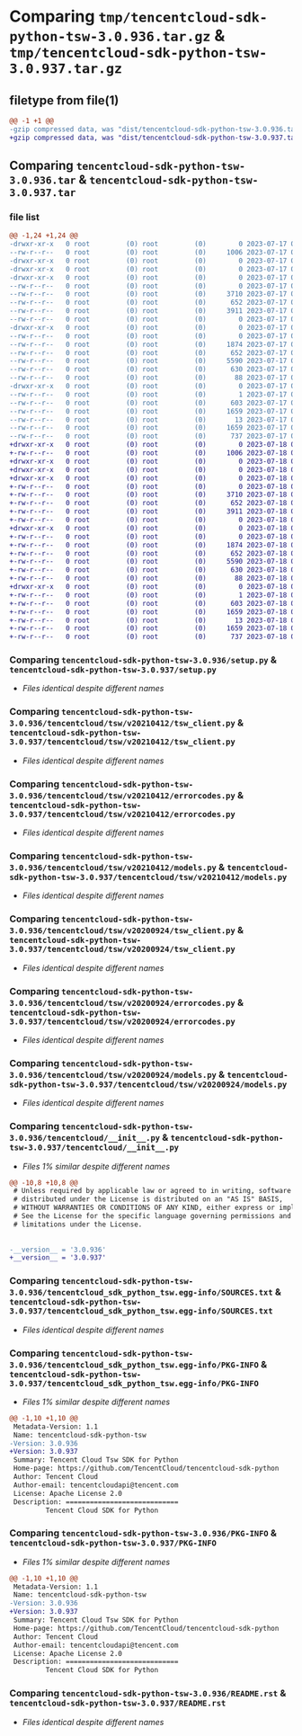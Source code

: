 # Comparing `tmp/tencentcloud-sdk-python-tsw-3.0.936.tar.gz` & `tmp/tencentcloud-sdk-python-tsw-3.0.937.tar.gz`

## filetype from file(1)

```diff
@@ -1 +1 @@
-gzip compressed data, was "dist/tencentcloud-sdk-python-tsw-3.0.936.tar", last modified: Mon Jul 17 00:39:02 2023, max compression
+gzip compressed data, was "dist/tencentcloud-sdk-python-tsw-3.0.937.tar", last modified: Tue Jul 18 00:34:30 2023, max compression
```

## Comparing `tencentcloud-sdk-python-tsw-3.0.936.tar` & `tencentcloud-sdk-python-tsw-3.0.937.tar`

### file list

```diff
@@ -1,24 +1,24 @@
-drwxr-xr-x   0 root         (0) root         (0)        0 2023-07-17 00:39:02.000000 tencentcloud-sdk-python-tsw-3.0.936/
--rw-r--r--   0 root         (0) root         (0)     1006 2023-07-17 00:39:02.000000 tencentcloud-sdk-python-tsw-3.0.936/setup.py
-drwxr-xr-x   0 root         (0) root         (0)        0 2023-07-17 00:39:02.000000 tencentcloud-sdk-python-tsw-3.0.936/tencentcloud/
-drwxr-xr-x   0 root         (0) root         (0)        0 2023-07-17 00:39:02.000000 tencentcloud-sdk-python-tsw-3.0.936/tencentcloud/tsw/
-drwxr-xr-x   0 root         (0) root         (0)        0 2023-07-17 00:39:02.000000 tencentcloud-sdk-python-tsw-3.0.936/tencentcloud/tsw/v20210412/
--rw-r--r--   0 root         (0) root         (0)        0 2023-07-17 00:39:02.000000 tencentcloud-sdk-python-tsw-3.0.936/tencentcloud/tsw/v20210412/__init__.py
--rw-r--r--   0 root         (0) root         (0)     3710 2023-07-17 00:39:02.000000 tencentcloud-sdk-python-tsw-3.0.936/tencentcloud/tsw/v20210412/tsw_client.py
--rw-r--r--   0 root         (0) root         (0)      652 2023-07-17 00:39:02.000000 tencentcloud-sdk-python-tsw-3.0.936/tencentcloud/tsw/v20210412/errorcodes.py
--rw-r--r--   0 root         (0) root         (0)     3911 2023-07-17 00:39:02.000000 tencentcloud-sdk-python-tsw-3.0.936/tencentcloud/tsw/v20210412/models.py
--rw-r--r--   0 root         (0) root         (0)        0 2023-07-17 00:39:02.000000 tencentcloud-sdk-python-tsw-3.0.936/tencentcloud/tsw/__init__.py
-drwxr-xr-x   0 root         (0) root         (0)        0 2023-07-17 00:39:02.000000 tencentcloud-sdk-python-tsw-3.0.936/tencentcloud/tsw/v20200924/
--rw-r--r--   0 root         (0) root         (0)        0 2023-07-17 00:39:02.000000 tencentcloud-sdk-python-tsw-3.0.936/tencentcloud/tsw/v20200924/__init__.py
--rw-r--r--   0 root         (0) root         (0)     1874 2023-07-17 00:39:02.000000 tencentcloud-sdk-python-tsw-3.0.936/tencentcloud/tsw/v20200924/tsw_client.py
--rw-r--r--   0 root         (0) root         (0)      652 2023-07-17 00:39:02.000000 tencentcloud-sdk-python-tsw-3.0.936/tencentcloud/tsw/v20200924/errorcodes.py
--rw-r--r--   0 root         (0) root         (0)     5590 2023-07-17 00:39:02.000000 tencentcloud-sdk-python-tsw-3.0.936/tencentcloud/tsw/v20200924/models.py
--rw-r--r--   0 root         (0) root         (0)      630 2023-07-17 00:39:02.000000 tencentcloud-sdk-python-tsw-3.0.936/tencentcloud/__init__.py
--rw-r--r--   0 root         (0) root         (0)       88 2023-07-17 00:39:02.000000 tencentcloud-sdk-python-tsw-3.0.936/setup.cfg
-drwxr-xr-x   0 root         (0) root         (0)        0 2023-07-17 00:39:02.000000 tencentcloud-sdk-python-tsw-3.0.936/tencentcloud_sdk_python_tsw.egg-info/
--rw-r--r--   0 root         (0) root         (0)        1 2023-07-17 00:39:02.000000 tencentcloud-sdk-python-tsw-3.0.936/tencentcloud_sdk_python_tsw.egg-info/dependency_links.txt
--rw-r--r--   0 root         (0) root         (0)      603 2023-07-17 00:39:02.000000 tencentcloud-sdk-python-tsw-3.0.936/tencentcloud_sdk_python_tsw.egg-info/SOURCES.txt
--rw-r--r--   0 root         (0) root         (0)     1659 2023-07-17 00:39:02.000000 tencentcloud-sdk-python-tsw-3.0.936/tencentcloud_sdk_python_tsw.egg-info/PKG-INFO
--rw-r--r--   0 root         (0) root         (0)       13 2023-07-17 00:39:02.000000 tencentcloud-sdk-python-tsw-3.0.936/tencentcloud_sdk_python_tsw.egg-info/top_level.txt
--rw-r--r--   0 root         (0) root         (0)     1659 2023-07-17 00:39:02.000000 tencentcloud-sdk-python-tsw-3.0.936/PKG-INFO
--rw-r--r--   0 root         (0) root         (0)      737 2023-07-17 00:39:02.000000 tencentcloud-sdk-python-tsw-3.0.936/README.rst
+drwxr-xr-x   0 root         (0) root         (0)        0 2023-07-18 00:34:30.000000 tencentcloud-sdk-python-tsw-3.0.937/
+-rw-r--r--   0 root         (0) root         (0)     1006 2023-07-18 00:34:30.000000 tencentcloud-sdk-python-tsw-3.0.937/setup.py
+drwxr-xr-x   0 root         (0) root         (0)        0 2023-07-18 00:34:30.000000 tencentcloud-sdk-python-tsw-3.0.937/tencentcloud/
+drwxr-xr-x   0 root         (0) root         (0)        0 2023-07-18 00:34:30.000000 tencentcloud-sdk-python-tsw-3.0.937/tencentcloud/tsw/
+drwxr-xr-x   0 root         (0) root         (0)        0 2023-07-18 00:34:30.000000 tencentcloud-sdk-python-tsw-3.0.937/tencentcloud/tsw/v20210412/
+-rw-r--r--   0 root         (0) root         (0)        0 2023-07-18 00:34:30.000000 tencentcloud-sdk-python-tsw-3.0.937/tencentcloud/tsw/v20210412/__init__.py
+-rw-r--r--   0 root         (0) root         (0)     3710 2023-07-18 00:34:30.000000 tencentcloud-sdk-python-tsw-3.0.937/tencentcloud/tsw/v20210412/tsw_client.py
+-rw-r--r--   0 root         (0) root         (0)      652 2023-07-18 00:34:30.000000 tencentcloud-sdk-python-tsw-3.0.937/tencentcloud/tsw/v20210412/errorcodes.py
+-rw-r--r--   0 root         (0) root         (0)     3911 2023-07-18 00:34:30.000000 tencentcloud-sdk-python-tsw-3.0.937/tencentcloud/tsw/v20210412/models.py
+-rw-r--r--   0 root         (0) root         (0)        0 2023-07-18 00:34:30.000000 tencentcloud-sdk-python-tsw-3.0.937/tencentcloud/tsw/__init__.py
+drwxr-xr-x   0 root         (0) root         (0)        0 2023-07-18 00:34:30.000000 tencentcloud-sdk-python-tsw-3.0.937/tencentcloud/tsw/v20200924/
+-rw-r--r--   0 root         (0) root         (0)        0 2023-07-18 00:34:30.000000 tencentcloud-sdk-python-tsw-3.0.937/tencentcloud/tsw/v20200924/__init__.py
+-rw-r--r--   0 root         (0) root         (0)     1874 2023-07-18 00:34:30.000000 tencentcloud-sdk-python-tsw-3.0.937/tencentcloud/tsw/v20200924/tsw_client.py
+-rw-r--r--   0 root         (0) root         (0)      652 2023-07-18 00:34:30.000000 tencentcloud-sdk-python-tsw-3.0.937/tencentcloud/tsw/v20200924/errorcodes.py
+-rw-r--r--   0 root         (0) root         (0)     5590 2023-07-18 00:34:30.000000 tencentcloud-sdk-python-tsw-3.0.937/tencentcloud/tsw/v20200924/models.py
+-rw-r--r--   0 root         (0) root         (0)      630 2023-07-18 00:34:30.000000 tencentcloud-sdk-python-tsw-3.0.937/tencentcloud/__init__.py
+-rw-r--r--   0 root         (0) root         (0)       88 2023-07-18 00:34:30.000000 tencentcloud-sdk-python-tsw-3.0.937/setup.cfg
+drwxr-xr-x   0 root         (0) root         (0)        0 2023-07-18 00:34:30.000000 tencentcloud-sdk-python-tsw-3.0.937/tencentcloud_sdk_python_tsw.egg-info/
+-rw-r--r--   0 root         (0) root         (0)        1 2023-07-18 00:34:30.000000 tencentcloud-sdk-python-tsw-3.0.937/tencentcloud_sdk_python_tsw.egg-info/dependency_links.txt
+-rw-r--r--   0 root         (0) root         (0)      603 2023-07-18 00:34:30.000000 tencentcloud-sdk-python-tsw-3.0.937/tencentcloud_sdk_python_tsw.egg-info/SOURCES.txt
+-rw-r--r--   0 root         (0) root         (0)     1659 2023-07-18 00:34:30.000000 tencentcloud-sdk-python-tsw-3.0.937/tencentcloud_sdk_python_tsw.egg-info/PKG-INFO
+-rw-r--r--   0 root         (0) root         (0)       13 2023-07-18 00:34:30.000000 tencentcloud-sdk-python-tsw-3.0.937/tencentcloud_sdk_python_tsw.egg-info/top_level.txt
+-rw-r--r--   0 root         (0) root         (0)     1659 2023-07-18 00:34:30.000000 tencentcloud-sdk-python-tsw-3.0.937/PKG-INFO
+-rw-r--r--   0 root         (0) root         (0)      737 2023-07-18 00:34:30.000000 tencentcloud-sdk-python-tsw-3.0.937/README.rst
```

### Comparing `tencentcloud-sdk-python-tsw-3.0.936/setup.py` & `tencentcloud-sdk-python-tsw-3.0.937/setup.py`

 * *Files identical despite different names*

### Comparing `tencentcloud-sdk-python-tsw-3.0.936/tencentcloud/tsw/v20210412/tsw_client.py` & `tencentcloud-sdk-python-tsw-3.0.937/tencentcloud/tsw/v20210412/tsw_client.py`

 * *Files identical despite different names*

### Comparing `tencentcloud-sdk-python-tsw-3.0.936/tencentcloud/tsw/v20210412/errorcodes.py` & `tencentcloud-sdk-python-tsw-3.0.937/tencentcloud/tsw/v20210412/errorcodes.py`

 * *Files identical despite different names*

### Comparing `tencentcloud-sdk-python-tsw-3.0.936/tencentcloud/tsw/v20210412/models.py` & `tencentcloud-sdk-python-tsw-3.0.937/tencentcloud/tsw/v20210412/models.py`

 * *Files identical despite different names*

### Comparing `tencentcloud-sdk-python-tsw-3.0.936/tencentcloud/tsw/v20200924/tsw_client.py` & `tencentcloud-sdk-python-tsw-3.0.937/tencentcloud/tsw/v20200924/tsw_client.py`

 * *Files identical despite different names*

### Comparing `tencentcloud-sdk-python-tsw-3.0.936/tencentcloud/tsw/v20200924/errorcodes.py` & `tencentcloud-sdk-python-tsw-3.0.937/tencentcloud/tsw/v20200924/errorcodes.py`

 * *Files identical despite different names*

### Comparing `tencentcloud-sdk-python-tsw-3.0.936/tencentcloud/tsw/v20200924/models.py` & `tencentcloud-sdk-python-tsw-3.0.937/tencentcloud/tsw/v20200924/models.py`

 * *Files identical despite different names*

### Comparing `tencentcloud-sdk-python-tsw-3.0.936/tencentcloud/__init__.py` & `tencentcloud-sdk-python-tsw-3.0.937/tencentcloud/__init__.py`

 * *Files 1% similar despite different names*

```diff
@@ -10,8 +10,8 @@
 # Unless required by applicable law or agreed to in writing, software
 # distributed under the License is distributed on an "AS IS" BASIS,
 # WITHOUT WARRANTIES OR CONDITIONS OF ANY KIND, either express or implied.
 # See the License for the specific language governing permissions and
 # limitations under the License.
 
 
-__version__ = '3.0.936'
+__version__ = '3.0.937'
```

### Comparing `tencentcloud-sdk-python-tsw-3.0.936/tencentcloud_sdk_python_tsw.egg-info/SOURCES.txt` & `tencentcloud-sdk-python-tsw-3.0.937/tencentcloud_sdk_python_tsw.egg-info/SOURCES.txt`

 * *Files identical despite different names*

### Comparing `tencentcloud-sdk-python-tsw-3.0.936/tencentcloud_sdk_python_tsw.egg-info/PKG-INFO` & `tencentcloud-sdk-python-tsw-3.0.937/tencentcloud_sdk_python_tsw.egg-info/PKG-INFO`

 * *Files 1% similar despite different names*

```diff
@@ -1,10 +1,10 @@
 Metadata-Version: 1.1
 Name: tencentcloud-sdk-python-tsw
-Version: 3.0.936
+Version: 3.0.937
 Summary: Tencent Cloud Tsw SDK for Python
 Home-page: https://github.com/TencentCloud/tencentcloud-sdk-python
 Author: Tencent Cloud
 Author-email: tencentcloudapi@tencent.com
 License: Apache License 2.0
 Description: ============================
         Tencent Cloud SDK for Python
```

### Comparing `tencentcloud-sdk-python-tsw-3.0.936/PKG-INFO` & `tencentcloud-sdk-python-tsw-3.0.937/PKG-INFO`

 * *Files 1% similar despite different names*

```diff
@@ -1,10 +1,10 @@
 Metadata-Version: 1.1
 Name: tencentcloud-sdk-python-tsw
-Version: 3.0.936
+Version: 3.0.937
 Summary: Tencent Cloud Tsw SDK for Python
 Home-page: https://github.com/TencentCloud/tencentcloud-sdk-python
 Author: Tencent Cloud
 Author-email: tencentcloudapi@tencent.com
 License: Apache License 2.0
 Description: ============================
         Tencent Cloud SDK for Python
```

### Comparing `tencentcloud-sdk-python-tsw-3.0.936/README.rst` & `tencentcloud-sdk-python-tsw-3.0.937/README.rst`

 * *Files identical despite different names*


